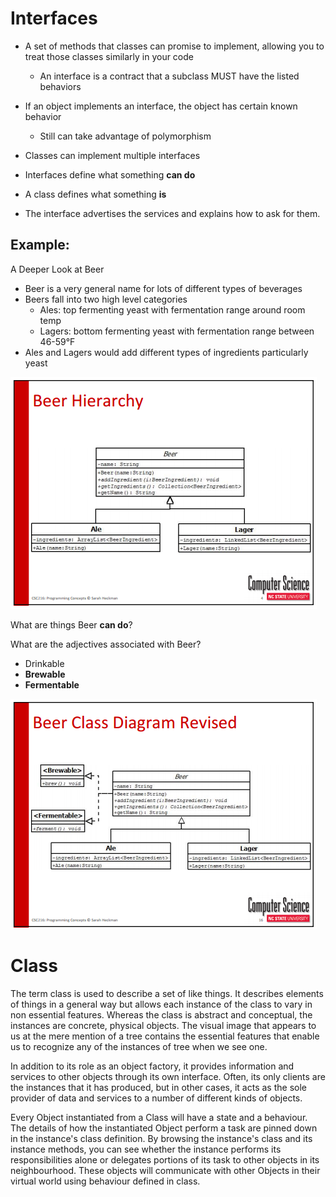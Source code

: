 # Interfaces #

+	A set of methods that classes can promise to implement, allowing you to treat those classes similarly in your code
	+	An interface is a contract that a subclass MUST have the listed behaviors
+	If an object implements an interface, the object has certain known behavior
	+	Still can take advantage of polymorphism
+	Classes can implement multiple interfaces

+	Interfaces define what something **can do**
+	A class defines what something **is**
+	The interface advertises the services and explains how to ask for them.

## Example: ##
A Deeper Look at Beer
+	Beer is a very general name for lots of different types of beverages
+	Beers fall into two high level categories
	+	Ales: top fermenting yeast with fermentation range around room temp
	+	Lagers: bottom fermenting yeast with fermentation range between 46-59°F
+	Ales and Lagers would add different types of ingredients particularly yeast

![alt text](./Images/BeerHirarchy.PNG "BeerHirarchy")

What are things Beer **can do**?

What are the adjectives associated with Beer?
+	Drinkable
+	**Brewable**
+	**Fermentable**

![alt text](./Images/BeerHirarchyRevised.PNG "BeerHirarchyRevised")

# Class #

The term class is used to describe a set of like things. It describes elements of things in a general way but allows each instance of the class to vary in non essential features. Whereas the class is abstract and conceptual, the instances are concrete, physical objects. The visual image that appears to us at the mere mention of a tree contains the essential features that enable us to recognize any of the instances of tree when we see one. 

In addition to its role as an object factory, it provides information and services to other objects through its own interface. Often, its only clients are the instances that it has produced, but in other cases, it acts as the sole provider of data and services to a number of different kinds of objects.

Every Object instantiated from a Class will have a state and a behaviour. The details of how the instantiated Object perform a task are pinned down in the instance's class definition. By browsing the instance's class and its instance methods, you can see whether the instance performs its responsibilities alone or delegates portions of its task to other objects in its neighbourhood.
These objects will communicate with other Objects in their virtual world using behaviour defined in class. 


